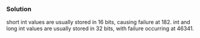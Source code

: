 ### Solution

short int values are usually stored in 16 bits, causing failure at 182. int and long int values are usually stored in 32 bits, with failure occurring at 46341.
